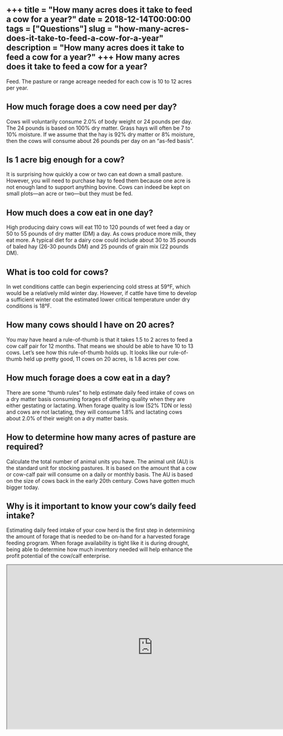+++
title = "How many acres does it take to feed a cow for a year?"
date = 2018-12-14T00:00:00
tags = ["Questions"]
slug = "how-many-acres-does-it-take-to-feed-a-cow-for-a-year"
description = "How many acres does it take to feed a cow for a year?"
+++
How many acres does it take to feed a cow for a year?
-----------------------------------------------------

Feed. The pasture or range acreage needed for each cow is 10 to 12 acres per year.

How much forage does a cow need per day?
----------------------------------------

Cows will voluntarily consume 2.0% of body weight or 24 pounds per day. The 24 pounds is based on 100% dry matter. Grass hays will often be 7 to 10% moisture. If we assume that the hay is 92% dry matter or 8% moisture, then the cows will consume about 26 pounds per day on an “as-fed basis”.

Is 1 acre big enough for a cow?
-------------------------------

It is surprising how quickly a cow or two can eat down a small pasture. However, you will need to purchase hay to feed them because one acre is not enough land to support anything bovine. Cows can indeed be kept on small plots—an acre or two—but they must be fed.

How much does a cow eat in one day?
-----------------------------------

High producing dairy cows will eat 110 to 120 pounds of wet feed a day or 50 to 55 pounds of dry matter (DM) a day. As cows produce more milk, they eat more. A typical diet for a dairy cow could include about 30 to 35 pounds of baled hay (26-30 pounds DM) and 25 pounds of grain mix (22 pounds DM).

What is too cold for cows?
--------------------------

In wet conditions cattle can begin experiencing cold stress at 59°F, which would be a relatively mild winter day. However, if cattle have time to develop a sufficient winter coat the estimated lower critical temperature under dry conditions is 18°F.

How many cows should I have on 20 acres?
----------------------------------------

You may have heard a rule-of-thumb is that it takes 1.5 to 2 acres to feed a cow calf pair for 12 months. That means we should be able to have 10 to 13 cows. Let’s see how this rule-of-thumb holds up. It looks like our rule-of-thumb held up pretty good, 11 cows on 20 acres, is 1.8 acres per cow.

How much forage does a cow eat in a day?
----------------------------------------

There are some “thumb rules” to help estimate daily feed intake of cows on a dry matter basis consuming forages of differing quality when they are either gestating or lactating. When forage quality is low (52% TDN or less) and cows are not lactating, they will consume 1.8% and lactating cows about 2.0% of their weight on a dry matter basis.

How to determine how many acres of pasture are required?
--------------------------------------------------------

Calculate the total number of animal units you have. The animal unit (AU) is the standard unit for stocking pastures. It is based on the amount that a cow or cow-calf pair will consume on a daily or monthly basis. The AU is based on the size of cows back in the early 20th century. Cows have gotten much bigger today.

Why is it important to know your cow’s daily feed intake?
---------------------------------------------------------

Estimating daily feed intake of your cow herd is the first step in determining the amount of forage that is needed to be on-hand for a harvested forage feeding program. When forage availability is tight like it is during drought, being able to determine how much inventory needed will help enhance the profit potential of the cow/calf enterprise.

<iframe allow="accelerometer; autoplay; clipboard-write; encrypted-media; gyroscope; picture-in-picture" allowfullscreen="" class="__youtube_prefs__  epyt-is-override  no-lazyload" data-no-lazy="1" data-origheight="433" data-origwidth="770" data-skipgform_ajax_framebjll="" height="433" id="_ytid_98081" loading="lazy" src="https://www.youtube.com/embed/FTpPgNPlDI0?enablejsapi=1&autoplay=0&cc_load_policy=0&cc_lang_pref=&iv_load_policy=1&loop=0&modestbranding=0&rel=1&fs=1&playsinline=0&autohide=2&theme=dark&color=red&controls=1&" title="YouTube player" width="770"></iframe>